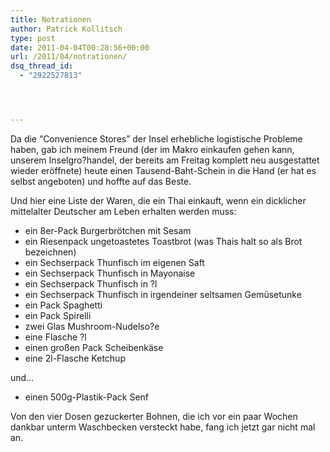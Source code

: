 ```yaml
---
title: Notrationen
author: Patrick Kollitsch
type: post
date: 2011-04-04T00:28:56+00:00
url: /2011/04/notrationen/
dsq_thread_id:
  - "2922527813"




---
```

Da die &#8220;Convenience Stores&#8221; der Insel erhebliche logistische Probleme haben, gab ich meinem Freund (der im Makro einkaufen gehen kann, unserem Inselgro?handel, der bereits am Freitag komplett neu ausgestattet wieder eröffnete) heute einen Tausend-Baht-Schein in die Hand (er hat es selbst angeboten) und hoffte auf das Beste.

Und hier eine Liste der Waren, die ein Thai einkauft, wenn ein dicklicher mittelalter Deutscher am Leben erhalten werden muss:

  * ein 8er-Pack Burgerbrötchen mit Sesam
  * ein Riesenpack ungetoastetes Toastbrot (was Thais halt so als Brot bezeichnen)
  * ein Sechserpack Thunfisch im eigenen Saft
  * ein Sechserpack Thunfisch in Mayonaise
  * ein Sechserpack Thunfisch in ?l
  * ein Sechserpack Thunfisch in irgendeiner seltsamen Gemüsetunke
  * ein Pack Spaghetti
  * ein Pack Spirelli
  * zwei Glas Mushroom-Nudelso?e
  * eine Flasche ?l
  * einen gro&szlig;en Pack Scheibenk&auml;se
  * eine 2l-Flasche Ketchup

und&#8230;

  * einen 500g-Plastik-Pack Senf

Von den vier Dosen gezuckerter Bohnen, die ich vor ein paar Wochen dankbar unterm Waschbecken versteckt habe, fang ich jetzt gar nicht mal an.